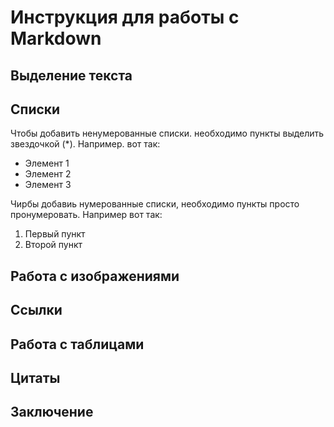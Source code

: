 # Инструкция для работы с Markdown
## Выделение текста
## Списки
Чтобы добавить ненумерованные списки. необходимо пункты выделить звездочкой (*). Например. вот так:
* Элемент 1
* Элемент 2
* Элемент 3

Чирбы добавиь нумерованные списки, необходимо пункты просто пронумеровать. Например вот так:
1. Первый пункт
2. Второй пункт
## Работа с изображениями
## Ссылки
## Работа с таблицами
## Цитаты
## Заключение